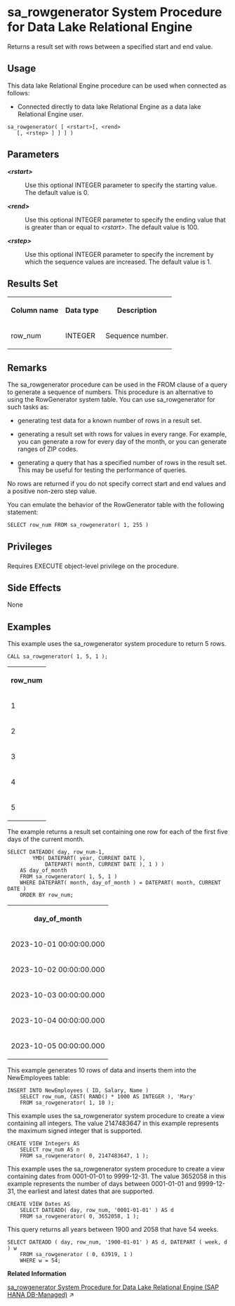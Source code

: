 <!-- loio3be5fc9b6c5f1014b006cf0d1a0c90ef -->

# sa\_rowgenerator System Procedure for Data Lake Relational Engine

Returns a result set with rows between a specified start and end value.



<a name="loio3be5fc9b6c5f1014b006cf0d1a0c90ef__section_p4t_vqn_14b"/>

## Usage

This data lake Relational Engine procedure can be used when connected as follows:

-   Connected directly to data lake Relational Engine as a data lake Relational Engine user.



```
sa_rowgenerator( [ <rstart>[, <rend>
   [, <rstep> ] ] ] )
```



<a name="loio3be5fc9b6c5f1014b006cf0d1a0c90ef__sa_rowgenerator_parm1"/>

## Parameters


<dl>
<dt><b>

*<rstart\>* 

</b></dt>
<dd>

Use this optional INTEGER parameter to specify the starting value. The default value is 0.



</dd><dt><b>

*<rend\>* 

</b></dt>
<dd>

Use this optional INTEGER parameter to specify the ending value that is greater than or equal to *<rstart\>*. The default value is 100.



</dd><dt><b>

*<rstep\>* 

</b></dt>
<dd>

Use this optional INTEGER parameter to specify the increment by which the sequence values are increased. The default value is 1.



</dd>
</dl>



<a name="loio3be5fc9b6c5f1014b006cf0d1a0c90ef__sa_rowgenerator_resultset1"/>

## Results Set


<table>
<tr>
<th valign="top">

Column name

</th>
<th valign="top">

Data type

</th>
<th valign="top">

Description

</th>
</tr>
<tr>
<td valign="top">

row\_num

</td>
<td valign="top">

INTEGER

</td>
<td valign="top">

Sequence number.

</td>
</tr>
</table>



<a name="loio3be5fc9b6c5f1014b006cf0d1a0c90ef__sa_rowgenerator_remarks1"/>

## Remarks

The sa\_rowgenerator procedure can be used in the FROM clause of a query to generate a sequence of numbers. This procedure is an alternative to using the RowGenerator system table. You can use sa\_rowgenerator for such tasks as:

-   generating test data for a known number of rows in a result set.

-   generating a result set with rows for values in every range. For example, you can generate a row for every day of the month, or you can generate ranges of ZIP codes.

-   generating a query that has a specified number of rows in the result set. This may be useful for testing the performance of queries.


No rows are returned if you do not specify correct start and end values and a positive non-zero step value.

You can emulate the behavior of the RowGenerator table with the following statement:

```
SELECT row_num FROM sa_rowgenerator( 1, 255 )
```



<a name="loio3be5fc9b6c5f1014b006cf0d1a0c90ef__sa_rowgenerator_priv1"/>

## Privileges



### 

Requires EXECUTE object-level privilege on the procedure.



<a name="loio3be5fc9b6c5f1014b006cf0d1a0c90ef__sa_rowgenerator_sideeffects1"/>

## Side Effects

None



<a name="loio3be5fc9b6c5f1014b006cf0d1a0c90ef__sa_rowgenerator_examples1"/>

## Examples

This example uses the sa\_rowgenerator system procedure to return 5 rows.

```
CALL sa_rowgenerator( 1, 5, 1 );
```


<table>
<tr>
<th valign="top">

row\_num

</th>
</tr>
<tr>
<td valign="top">

1

</td>
</tr>
<tr>
<td valign="top">

2

</td>
</tr>
<tr>
<td valign="top">

3

</td>
</tr>
<tr>
<td valign="top">

4

</td>
</tr>
<tr>
<td valign="top">

5

</td>
</tr>
</table>

The example returns a result set containing one row for each of the first five days of the current month.

```
SELECT DATEADD( day, row_num-1,
        YMD( DATEPART( year, CURRENT DATE ),
            DATEPART( month, CURRENT DATE ), 1 ) ) 
    AS day_of_month
    FROM sa_rowgenerator( 1, 5, 1 )
    WHERE DATEPART( month, day_of_month ) = DATEPART( month, CURRENT DATE )
    ORDER BY row_num;
```


<table>
<tr>
<th valign="top">

day\_of\_month

</th>
</tr>
<tr>
<td valign="top">

2023-10-01 00:00:00.000

</td>
</tr>
<tr>
<td valign="top">

2023-10-02 00:00:00.000

</td>
</tr>
<tr>
<td valign="top">

2023-10-03 00:00:00.000

</td>
</tr>
<tr>
<td valign="top">

2023-10-04 00:00:00.000

</td>
</tr>
<tr>
<td valign="top">

2023-10-05 00:00:00.000

</td>
</tr>
</table>

This example generates 10 rows of data and inserts them into the NewEmployees table:

```
INSERT INTO NewEmployees ( ID, Salary, Name )
    SELECT row_num, CAST( RAND() * 1000 AS INTEGER ), 'Mary'
    FROM sa_rowgenerator( 1, 10 );
```

This example uses the sa\_rowgenerator system procedure to create a view containing all integers. The value 2147483647 in this example represents the maximum signed integer that is supported.

```
CREATE VIEW Integers AS
    SELECT row_num AS n
    FROM sa_rowgenerator( 0, 2147483647, 1 );
```

This example uses the sa\_rowgenerator system procedure to create a view containing dates from 0001-01-01 to 9999-12-31. The value 3652058 in this example represents the number of days between 0001-01-01 and 9999-12-31, the earliest and latest dates that are supported.

```
CREATE VIEW Dates AS
    SELECT DATEADD( day, row_num, '0001-01-01' ) AS d
    FROM sa_rowgenerator( 0, 3652058, 1 );
```

This query returns all years between 1900 and 2058 that have 54 weeks.

```
SELECT DATEADD ( day, row_num, '1900-01-01' ) AS d, DATEPART ( week, d ) w
    FROM sa_rowgenerator ( 0, 63919, 1 )
    WHERE w = 54;
```

**Related Information**  


[sa_rowgenerator System Procedure for Data Lake Relational Engine (SAP HANA DB-Managed)](https://help.sap.com/viewer/a898e08b84f21015969fa437e89860c8/2024_1_QRC/en-US/7b99d032cfbe4f80bde904bee1902662.html "Returns a result set with rows between a specified start and end value.") :arrow_upper_right:

